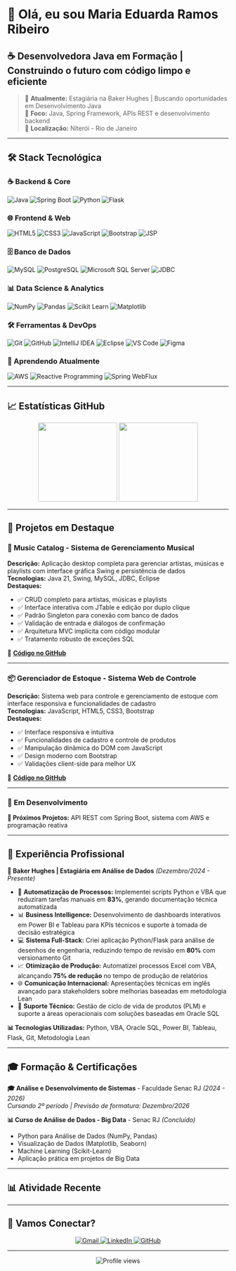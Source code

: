 # 👋 Olá, eu sou Maria Eduarda Ramos Ribeiro

## ☕ Desenvolvedora Java em Formação | Construindo o futuro com código limpo e eficiente

> 💼 **Atualmente:** Estagiária na Baker Hughes | Buscando oportunidades em Desenvolvimento Java  
> 🎯 **Foco:** Java, Spring Framework, APIs REST e desenvolvimento backend  
> 📍 **Localização:** Niterói - Rio de Janeiro

---

## 🛠️ Stack Tecnológica

### ☕ Backend & Core
![Java](https://img.shields.io/badge/Java-ED8B00?style=for-the-badge&logo=java&logoColor=white)
![Spring Boot](https://img.shields.io/badge/Spring%20Boot-6DB33F?style=for-the-badge&logo=spring-boot&logoColor=white)
![Python](https://img.shields.io/badge/Python-3776AB?style=for-the-badge&logo=python&logoColor=white)
![Flask](https://img.shields.io/badge/Flask-000000?style=for-the-badge&logo=flask&logoColor=white)

### 🌐 Frontend & Web
![HTML5](https://img.shields.io/badge/HTML5-E34F26?style=for-the-badge&logo=html5&logoColor=white)
![CSS3](https://img.shields.io/badge/CSS3-1572B6?style=for-the-badge&logo=css3&logoColor=white)
![JavaScript](https://img.shields.io/badge/JavaScript-F7DF1E?style=for-the-badge&logo=javascript&logoColor=black)
![Bootstrap](https://img.shields.io/badge/Bootstrap-563D7C?style=for-the-badge&logo=bootstrap&logoColor=white)
![JSP](https://img.shields.io/badge/JSP-007396?style=for-the-badge&logo=java&logoColor=white)

### 🗄️ Banco de Dados
![MySQL](https://img.shields.io/badge/MySQL-4479A1?style=for-the-badge&logo=mysql&logoColor=white)
![PostgreSQL](https://img.shields.io/badge/PostgreSQL-316192?style=for-the-badge&logo=postgresql&logoColor=white)
![Microsoft SQL Server](https://img.shields.io/badge/SQL%20Server-CC2927?style=for-the-badge&logo=microsoft-sql-server&logoColor=white)
![JDBC](https://img.shields.io/badge/JDBC-007396?style=for-the-badge&logo=java&logoColor=white)

### 📊 Data Science & Analytics
![NumPy](https://img.shields.io/badge/NumPy-013243?style=for-the-badge&logo=numpy&logoColor=white)
![Pandas](https://img.shields.io/badge/Pandas-150458?style=for-the-badge&logo=pandas&logoColor=white)
![Scikit Learn](https://img.shields.io/badge/Scikit--Learn-F7931E?style=for-the-badge&logo=scikit-learn&logoColor=white)
![Matplotlib](https://img.shields.io/badge/Matplotlib-11557C?style=for-the-badge&logo=python&logoColor=white)

### 🛠️ Ferramentas & DevOps
![Git](https://img.shields.io/badge/Git-E34F26?style=for-the-badge&logo=git&logoColor=white)
![GitHub](https://img.shields.io/badge/GitHub-100000?style=for-the-badge&logo=github&logoColor=white)
![IntelliJ IDEA](https://img.shields.io/badge/IntelliJ%20IDEA-000000?style=for-the-badge&logo=intellij-idea&logoColor=white)
![Eclipse](https://img.shields.io/badge/Eclipse-2C2255?style=for-the-badge&logo=eclipse&logoColor=white)
![VS Code](https://img.shields.io/badge/VS%20Code-007ACC?style=for-the-badge&logo=visual-studio-code&logoColor=white)
![Figma](https://img.shields.io/badge/Figma-F24E1E?style=for-the-badge&logo=figma&logoColor=white)

### 🚀 Aprendendo Atualmente
![AWS](https://img.shields.io/badge/AWS-232F3E?style=for-the-badge&logo=amazon-aws&logoColor=white)
![Reactive Programming](https://img.shields.io/badge/Reactive-6DB33F?style=for-the-badge&logo=spring&logoColor=white)
![Spring WebFlux](https://img.shields.io/badge/Spring%20WebFlux-6DB33F?style=for-the-badge&logo=spring&logoColor=white)

---

## 📈 Estatísticas GitHub

<div align="center">
  <img height="180em" src="https://github-readme-stats.vercel.app/api?username=mariaeramos18&show_icons=true&theme=tokyonight&include_all_commits=true&count_private=true"/>
  <img height="180em" src="https://github-readme-stats.vercel.app/api/top-langs/?username=mariaeramos18&layout=compact&langs_count=7&theme=tokyonight"/>
</div>

---

## 🎯 Projetos em Destaque

### 🎵 Music Catalog - Sistema de Gerenciamento Musical
**Descrição:** Aplicação desktop completa para gerenciar artistas, músicas e playlists com interface gráfica Swing e persistência de dados  
**Tecnologias:** Java 21, Swing, MySQL, JDBC, Eclipse  
**Destaques:** 
- ✅ CRUD completo para artistas, músicas e playlists
- ✅ Interface interativa com JTable e edição por duplo clique
- ✅ Padrão Singleton para conexão com banco de dados
- ✅ Validação de entrada e diálogos de confirmação
- ✅ Arquitetura MVC implícita com código modular
- ✅ Tratamento robusto de exceções SQL

🔗 **[Código no GitHub](https://github.com/mariaeramos18/MusicCatalog)**

---

### 📦 Gerenciador de Estoque - Sistema Web de Controle
**Descrição:** Sistema web para controle e gerenciamento de estoque com interface responsiva e funcionalidades de cadastro  
**Tecnologias:** JavaScript, HTML5, CSS3, Bootstrap  
**Destaques:**
- ✅ Interface responsiva e intuitiva
- ✅ Funcionalidades de cadastro e controle de produtos
- ✅ Manipulação dinâmica do DOM com JavaScript
- ✅ Design moderno com Bootstrap
- ✅ Validações client-side para melhor UX

🔗 **[Código no GitHub](https://github.com/mariaeramos18/proj-tecweb)**

---

### 🚀 Em Desenvolvimento
**🔄 Próximos Projetos:** API REST com Spring Boot, sistema com AWS e programação reativa

---

## 💼 Experiência Profissional

**🏢 Baker Hughes | Estagiária em Análise de Dados** *(Dezembro/2024 - Presente)*
- 🚀 **Automatização de Processos:** Implementei scripts Python e VBA que reduziram tarefas manuais em **83%**, gerando documentação técnica automatizada
- 📊 **Business Intelligence:** Desenvolvimento de dashboards interativos em Power BI e Tableau para KPIs técnicos e suporte à tomada de decisão estratégica
- 💻 **Sistema Full-Stack:** Criei aplicação Python/Flask para análise de desenhos de engenharia, reduzindo tempo de revisão em **80%** com versionamento Git
- 📈 **Otimização de Produção:** Automatizei processos Excel com VBA, alcançando **75% de redução** no tempo de produção de relatórios
- 🌐 **Comunicação Internacional:** Apresentações técnicas em inglês avançado para stakeholders sobre melhorias baseadas em metodologia Lean
- 🔧 **Suporte Técnico:** Gestão de ciclo de vida de produtos (PLM) e suporte a áreas operacionais com soluções baseadas em Oracle SQL

**📊 Tecnologias Utilizadas:** Python, VBA, Oracle SQL, Power BI, Tableau, Flask, Git, Metodologia Lean

---

## 🎓 Formação & Certificações

**🎓 Análise e Desenvolvimento de Sistemas** - Faculdade Senac RJ *(2024 - 2026)*  
*Cursando 2º período | Previsão de formatura: Dezembro/2026*

**📊 Curso de Análise de Dados - Big Data** - Senac RJ *(Concluído)*
- Python para Análise de Dados (NumPy, Pandas)
- Visualização de Dados (Matplotlib, Seaborn) 
- Machine Learning (Scikit-Learn)
- Aplicação prática em projetos de Big Data

---

## 📊 Atividade Recente

<!--START_SECTION:activity-->
<!--END_SECTION:activity-->

---

## 🤝 Vamos Conectar?

<div align="center">
  <a href="mailto:mariaeramos18@gmail.com">
    <img src="https://img.shields.io/badge/Gmail-D14836?style=for-the-badge&logo=gmail&logoColor=white" alt="Gmail"/>
  </a>
  <a href="https://linkedin.com/in/maria-eduarda-ramos-ribeiro">
    <img src="https://img.shields.io/badge/LinkedIn-0077B5?style=for-the-badge&logo=linkedin&logoColor=white" alt="LinkedIn"/>
  </a>
  <a href="https://github.com/mariaeramos18">
    <img src="https://img.shields.io/badge/GitHub-100000?style=for-the-badge&logo=github&logoColor=white" alt="GitHub"/>
  </a>
</div>

---

<div align="center">
  <img src="https://komarev.com/ghpvc/?username=mariaeramos18&color=blueviolet&style=for-the-badge" alt="Profile views"/>
</div>
